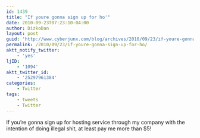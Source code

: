 ```yaml
---
id: 1439
title: "If youre gonna sign up for ho'"
date: 2010-09-23T07:23:10-04:00
author: DizkoDan
layout: post
guid: 'http://www.cyberjunx.com/blog/archives/2010/09/23/if-youre-gonna-sign-up-for-ho/'
permalink: /2010/09/23/if-youre-gonna-sign-up-for-ho/
aktt_notify_twitter:
    - 'yes'
ljID:
    - '1094'
aktt_twitter_id:
    - '25297961384'
categories:
    - Twitter
tags:
    - tweets
    - Twitter
---
```


If you’re gonna sign up for hosting service through my company with the intention of doing illegal shit, at least pay me more than $5!